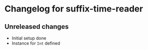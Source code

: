 # Changelog for suffix-time-reader

## Unreleased changes
- Initial setup done
- Instance for `Int` defined
